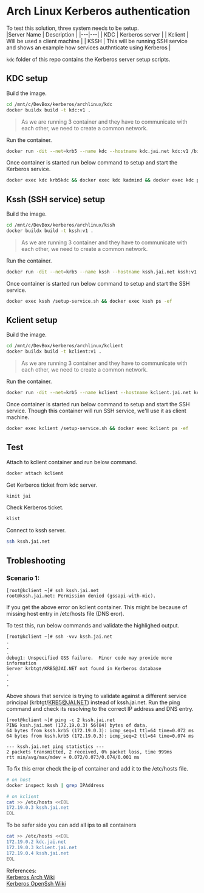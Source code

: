 # Arch Linux Kerberos authentication

To test this solution, three system needs to be setup.  
|Server Name | Description |
|---|---|
| KDC | Kerberos server |
| Kclient | Will be used a client machine |
| KSSH | This will be running SSH service and shows an example how services authnticate using Kerberos |

`kdc` folder of this repo contains the Kerberos server setup scripts.

## KDC setup
Build the image.
```bash
cd /mnt/c/DevBox/kerberos/archlinux/kdc
docker buildx build -t kdc:v1 .
```

> As we are running 3 container and they have to communicate with each other, we need to create a common network.  

Run the container.
```bash
docker run -dit --net=krb5 --name kdc --hostname kdc.jai.net kdc:v1 /bin/bash
```

Once container is started run below command to setup and start the Kerberos service.
```bash
docker exec kdc krb5kdc && docker exec kdc kadmind && docker exec kdc ps -ef
```

## Kssh (SSH service) setup

Build the image.
```bash
cd /mnt/c/DevBox/kerberos/archlinux/kssh
docker buildx build -t kssh:v1 .
```

> As we are running 3 container and they have to communicate with each other, we need to create a common network.  

Run the container.
```bash
docker run -dit --net=krb5 --name kssh --hostname kssh.jai.net kssh:v1 /bin/bash
```

Once container is started run below command to setup and start the SSH service.
```bash
docker exec kssh /setup-service.sh && docker exec kssh ps -ef
```


## Kclient setup

Build the image.
```bash
cd /mnt/c/DevBox/kerberos/archlinux/kclient
docker buildx build -t kclient:v1 .
```

> As we are running 3 container and they have to communicate with each other, we need to create a common network.  

Run the container.
```bash
docker run -dit --net=krb5 --name kclient --hostname kclient.jai.net kclient:v1 /bin/bash
```

Once container is started run below command to setup and start the SSH service. Though this container will run SSH service, we'll use it as client machine.
```bash
docker exec kclient /setup-service.sh && docker exec kclient ps -ef
```

## Test

Attach to kclient container and run below command.
```bash
docker attach kclient
```

Get Kerberos ticket from kdc server.
```bash
kinit jai
```

Check Kerberos ticket.
```bash
klist
```

Connect to kssh server.
```bash
ssh kssh.jai.net
```


## Trobleshooting

### Scenario 1:

```
[root@kclient ~]# ssh kssh.jai.net
root@kssh.jai.net: Permission denied (gssapi-with-mic).
```
If you get the above error on kclient container. This might be because of missing host entry in /etc/hosts file (DNS eror).

To test this, run below commands and validate the highlighed output.
```
[root@kclient ~]# ssh -vvv kssh.jai.net
.
.
.
debug1: Unspecified GSS failure.  Minor code may provide more information
Server krbtgt/KRB5@JAI.NET not found in Kerberos database
.
.
.
```
Above shows that service is trying to validate against a different service principal (krbtgt/KRB5@JAI.NET) instead of kssh.jai.net. Run the ping command and check its resolving to the correct IP address and DNS entry.

```
[root@kclient ~]# ping -c 2 kssh.jai.net
PING kssh.jai.net (172.19.0.3) 56(84) bytes of data.
64 bytes from kssh.krb5 (172.19.0.3): icmp_seq=1 ttl=64 time=0.072 ms
64 bytes from kssh.krb5 (172.19.0.3): icmp_seq=2 ttl=64 time=0.074 ms

--- kssh.jai.net ping statistics ---
2 packets transmitted, 2 received, 0% packet loss, time 999ms
rtt min/avg/max/mdev = 0.072/0.073/0.074/0.001 ms
```

To fix this error check the ip of container and add it to the /etc/hosts file.
```bash
# on host
docker inspect kssh | grep IPAddress
```

```bash
# on kclient
cat >> /etc/hosts <<EOL
172.19.0.3 kssh.jai.net
EOL
```


To be safer side you can add all ips to all containers

```bash
cat >> /etc/hosts <<EOL
172.19.0.2 kdc.jai.net
172.19.0.3 kclient.jai.net
172.19.0.4 kssh.jai.net
EOL
```


References:  
[Kerberos Arch Wiki](https://wiki.archlinux.org/title/Kerberos)  
[Kerberos OpenSsh Wiki](https://wiki.archlinux.org/title/OpenSSH)  